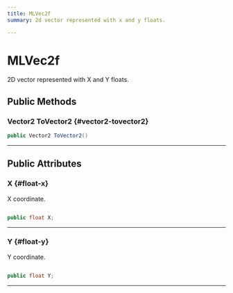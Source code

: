 ```yaml
---
title: MLVec2f
summary: 2d vector represented with x and y floats. 

---
```


# MLVec2f




2D vector represented with X and Y floats.   





## Public Methods

### Vector2 ToVector2 {#vector2-tovector2}

```csharp
public Vector2 ToVector2()
```






-----------

## Public Attributes

### X {#float-x}

X coordinate. 

```csharp

public float X;

```






-----------

### Y {#float-y}

Y coordinate. 

```csharp

public float Y;

```






-----------


